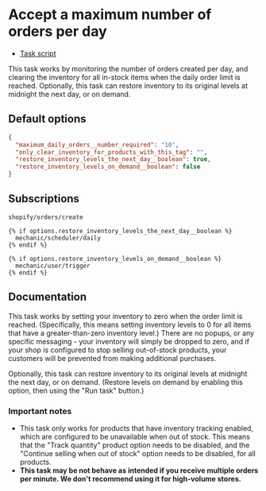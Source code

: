 # Accept a maximum number of orders per day

* [Task script](./script.liquid)

This task works by monitoring the number of orders created per day, and clearing the inventory for all in-stock items when the daily order limit is reached. Optionally, this task can restore inventory to its original levels at midnight the next day, or on demand.

## Default options

```json
{
  "maximum_daily_orders__number_required": "10",
  "only_clear_inventory_for_products_with_this_tag": "",
  "restore_inventory_levels_the_next_day__boolean": true,
  "restore_inventory_levels_on_demand__boolean": false
}
```

## Subscriptions

```liquid
shopify/orders/create

{% if options.restore_inventory_levels_the_next_day__boolean %}
  mechanic/scheduler/daily
{% endif %}

{% if options.restore_inventory_levels_on_demand__boolean %}
  mechanic/user/trigger
{% endif %}
```

## Documentation

This task works by setting your inventory to zero when the order limit is reached. (Specifically, this means setting inventory levels to 0 for all items that have a greater-than-zero inventory level.) There are no popups, or any specific messaging - your inventory will simply be dropped to zero, and if your shop is configured to stop selling out-of-stock products, your customers will be prevented from making additional purchases.

Optionally, this task can restore inventory to its original levels at midnight the next day, or on demand. (Restore levels on demand by enabling this option, then using the "Run task" button.)

### Important notes

* ​This task only works for products that have inventory tracking enabled, which are configured to be unavailable when out of stock. This means that the "Track quantity" product option needs to be disabled, and the "Continue selling when out of stock" option needs to be disabled, for all products.
* **This task may be not behave as intended if you receive multiple orders per minute. We don't recommend using it for high-volume stores.**